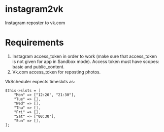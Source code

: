 # instagram2vk
Instagram reposter to vk.com

Requirements
============
1. Instagram access_token in order to work (make sure that access_token is not given for app in Sandbox mode). Access token must have scopes: basic and public_content.
2. Vk.com access_token for reposting photos.


  
VkScheduler expects timeslots as:

```
$this->slots = [
    "Mon" => ["12:20", "21:30"],
    "Tue" => [],
    "Wed" => [],
    "Thu" => [],
    "Fri" => [],
    "Sat" => ["00:30"],
    "Sun" => [],
];
```